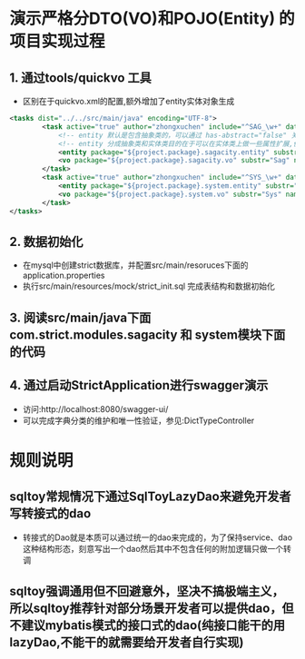 # 演示严格分DTO(VO)和POJO(Entity) 的项目实现过程
## 1. 通过tools/quickvo 工具

* 区别在于quickvo.xml的配置,额外增加了entity实体对象生成

```xml
<tasks dist="../../src/main/java" encoding="UTF-8">
		<task active="true" author="zhongxuchen" include="^SAG_\w+" datasource="quickstart" swagger-model="true">
		    <!-- entity 默认是包含抽象类的，可以通过 has-abstract="false" 关闭 -->
		    <!-- entity 分成抽象类和实体类目的在于可以在实体类上做一些属性扩展,便于扩展附加查询属性 -->
			<entity package="${project.package}.sagacity.entity" substr="Sag" name="#{subName}"/>
			<vo package="${project.package}.sagacity.vo" substr="Sag" name="#{subName}VO" />
		</task>
		<task active="true" author="zhongxuchen" include="^SYS_\w+" datasource="quickstart" swagger-model="true">
			<entity package="${project.package}.system.entity" substr="Sys" name="#{subName}"/>
			<vo package="${project.package}.system.vo" substr="Sys" name="#{subName}VO" />
		</task>
</tasks>
```

## 2. 数据初始化
* 在mysql中创建strict数据库，并配置src/main/resoruces下面的application.properties
* 执行src/main/resources/mock/strict_init.sql 完成表结构和数据初始化

## 3. 阅读src/main/java下面com.strict.modules.sagacity 和 system模块下面的代码

## 4. 通过启动StrictApplication进行swagger演示
* 访问:http://localhost:8080/swagger-ui/ 
* 可以完成字典分类的维护和唯一性验证，参见:DictTypeController

# 规则说明
## sqltoy常规情况下通过SqlToyLazyDao来避免开发者写转接式的dao
* 转接式的Dao就是本质可以通过统一的dao来完成的，为了保持service、dao这种结构形态，刻意写出一个dao然后其中不包含任何的附加逻辑只做一个转调
## sqltoy强调通用但不回避意外，坚决不搞极端主义，所以sqltoy推荐针对部分场景开发者可以提供dao，但不建议mybatis模式的接口式的dao(纯接口能干的用lazyDao,不能干的就需要给开发者自行实现)
